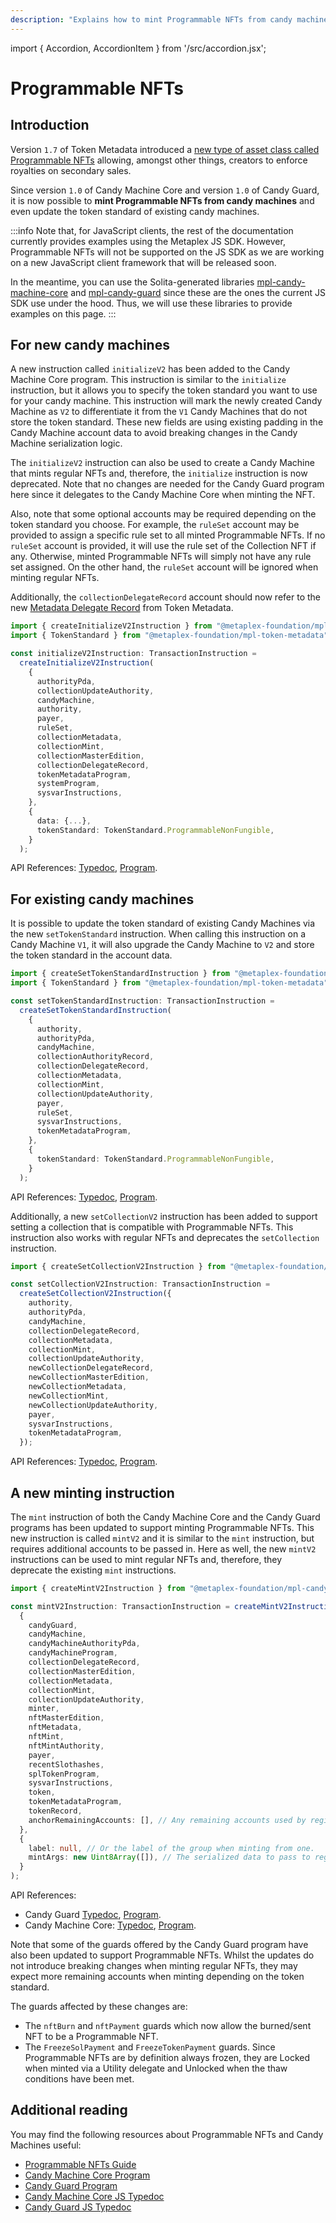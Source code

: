```yaml
---
description: "Explains how to mint Programmable NFTs from candy machines."
---
```


import { Accordion, AccordionItem } from '/src/accordion.jsx';

# Programmable NFTs

## Introduction

Version `1.7` of Token Metadata introduced a [new type of asset class called Programmable NFTs](programs/token-metadata/overview#programmable-nfts) allowing, amongst other things, creators to enforce royalties on secondary sales.

Since version `1.0` of Candy Machine Core and version `1.0` of Candy Guard, it is now possible to **mint Programmable NFTs from candy machines** and even update the token standard of existing candy machines.

:::info
Note that, for JavaScript clients, the rest of the documentation currently provides examples using the Metaplex JS SDK. However, Programmable NFTs will not be supported on the JS SDK as we are working on a new JavaScript client framework that will be released soon.

In the meantime, you can use the Solita-generated libraries [mpl-candy-machine-core](https://www.npmjs.com/package/@metaplex-foundation/mpl-candy-machine-core) and [mpl-candy-guard](https://www.npmjs.com/package/@metaplex-foundation/mpl-candy-guard) since these are the ones the current JS SDK use under the hood. Thus, we will use these libraries to provide examples on this page.
:::

## For new candy machines

A new instruction called `initializeV2` has been added to the Candy Machine Core program. This instruction is similar to the `initialize` instruction, but it allows you to specify the token standard you want to use for your candy machine. This instruction will mark the newly created Candy Machine as `V2` to differentiate it from the `V1` Candy Machines that do not store the token standard. These new fields are using existing padding in the Candy Machine account data to avoid breaking changes in the Candy Machine serialization logic.

The `initializeV2` instruction can also be used to create a Candy Machine that mints regular NFTs and, therefore, the `initialize` instruction is now deprecated. Note that no changes are needed for the Candy Guard program here since it delegates to the Candy Machine Core when minting the NFT.

Also, note that some optional accounts may be required depending on the token standard you choose. For example, the `ruleSet` account may be provided to assign a specific rule set to all minted Programmable NFTs. If no `ruleSet` account is provided, it will use the rule set of the Collection NFT if any. Otherwise, minted Programmable NFTs will simply not have any rule set assigned. On the other hand, the `ruleSet` account will be ignored when minting regular NFTs.

Additionally, the `collectionDelegateRecord` account should now refer to the new [Metadata Delegate Record](https://docs.rs/mpl-token-metadata/latest/mpl_token_metadata/state/struct.MetadataDelegateRecord.html) from Token Metadata.

<Accordion>
<AccordionItem title="Solita library" open={true}>
<div className="accordion-item-padding">

```ts
import { createInitializeV2Instruction } from "@metaplex-foundation/mpl-candy-machine-core";
import { TokenStandard } from "@metaplex-foundation/mpl-token-metadata";

const initializeV2Instruction: TransactionInstruction =
  createInitializeV2Instruction(
    {
      authorityPda,
      collectionUpdateAuthority,
      candyMachine,
      authority,
      payer,
      ruleSet,
      collectionMetadata,
      collectionMint,
      collectionMasterEdition,
      collectionDelegateRecord,
      tokenMetadataProgram,
      systemProgram,
      sysvarInstructions,
    },
    {
      data: {...},
      tokenStandard: TokenStandard.ProgrammableNonFungible,
    }
  );
```

API References: [Typedoc](https://metaplex-foundation.github.io/metaplex-program-library/docs/candy-machine-core/functions/createInitializeV2Instruction.html), [Program](https://docs.rs/mpl-candy-machine-core/1.0.0/mpl_candy_machine_core/accounts/struct.InitializeV2.html).

</div>
</AccordionItem>
</Accordion>

## For existing candy machines

It is possible to update the token standard of existing Candy Machines via the new `setTokenStandard` instruction. When calling this instruction on a Candy Machine `V1`, it will also upgrade the Candy Machine to `V2` and store the token standard in the account data.

<Accordion>
<AccordionItem title="Solita library" open={true}>
<div className="accordion-item-padding">

```ts
import { createSetTokenStandardInstruction } from "@metaplex-foundation/mpl-candy-machine-core";
import { TokenStandard } from "@metaplex-foundation/mpl-token-metadata";

const setTokenStandardInstruction: TransactionInstruction =
  createSetTokenStandardInstruction(
    {
      authority,
      authorityPda,
      candyMachine,
      collectionAuthorityRecord,
      collectionDelegateRecord,
      collectionMetadata,
      collectionMint,
      collectionUpdateAuthority,
      payer,
      ruleSet,
      sysvarInstructions,
      tokenMetadataProgram,
    },
    {
      tokenStandard: TokenStandard.ProgrammableNonFungible,
    }
  );
```

API References: [Typedoc](https://metaplex-foundation.github.io/metaplex-program-library/docs/candy-machine-core/functions/createSetTokenStandardInstruction.html), [Program](https://docs.rs/mpl-candy-machine-core/1.0.0/mpl_candy_machine_core/accounts/struct.SetTokenStandard.html).

</div>
</AccordionItem>
</Accordion>

Additionally, a new `setCollectionV2` instruction has been added to support setting a collection that is compatible with Programmable NFTs. This instruction also works with regular NFTs and deprecates the `setCollection` instruction.

<Accordion>
<AccordionItem title="Solita library" open={true}>
<div className="accordion-item-padding">

```ts
import { createSetCollectionV2Instruction } from "@metaplex-foundation/mpl-candy-machine-core";

const setCollectionV2Instruction: TransactionInstruction =
  createSetCollectionV2Instruction({
    authority,
    authorityPda,
    candyMachine,
    collectionDelegateRecord,
    collectionMetadata,
    collectionMint,
    collectionUpdateAuthority,
    newCollectionDelegateRecord,
    newCollectionMasterEdition,
    newCollectionMetadata,
    newCollectionMint,
    newCollectionUpdateAuthority,
    payer,
    sysvarInstructions,
    tokenMetadataProgram,
  });
```

API References: [Typedoc](https://metaplex-foundation.github.io/metaplex-program-library/docs/candy-machine-core/functions/createSetCollectionV2Instruction.html), [Program](https://docs.rs/mpl-candy-machine-core/1.0.0/mpl_candy_machine_core/accounts/struct.SetCollectionV2.html).

</div>
</AccordionItem>
</Accordion>

## A new minting instruction

The `mint` instruction of both the Candy Machine Core and the Candy Guard programs has been updated to support minting Programmable NFTs. This new instruction is called `mintV2` and it is similar to the `mint` instruction, but requires additional accounts to be passed in. Here as well, the new `mintV2` instructions can be used to mint regular NFTs and, therefore, they deprecate the existing `mint` instructions.

<Accordion>
<AccordionItem title="Solita library" open={true}>
<div className="accordion-item-padding">

```ts
import { createMintV2Instruction } from "@metaplex-foundation/mpl-candy-guard";

const mintV2Instruction: TransactionInstruction = createMintV2Instruction(
  {
    candyGuard,
    candyMachine,
    candyMachineAuthorityPda,
    candyMachineProgram,
    collectionDelegateRecord,
    collectionMasterEdition,
    collectionMetadata,
    collectionMint,
    collectionUpdateAuthority,
    minter,
    nftMasterEdition,
    nftMetadata,
    nftMint,
    nftMintAuthority,
    payer,
    recentSlothashes,
    splTokenProgram,
    sysvarInstructions,
    token,
    tokenMetadataProgram,
    tokenRecord,
    anchorRemainingAccounts: [], // Any remaining accounts used by registered guards.
  },
  {
    label: null, // Or the label of the group when minting from one.
    mintArgs: new Uint8Array([]), // The serialized data to pass to registered guards when applicable.
  }
);
```

API References:

- Candy Guard [Typedoc](https://metaplex-foundation.github.io/mpl-candy-guard/functions/createMintV2Instruction.html), [Program](https://docs.rs/mpl-candy-guard/latest/mpl_candy_guard/accounts/struct.MintV2.html).
- Candy Machine Core: [Typedoc](https://metaplex-foundation.github.io/metaplex-program-library/docs/candy-machine-core/functions/createMintV2Instruction.html), [Program](https://docs.rs/mpl-candy-machine-core/1.0.0/mpl_candy_machine_core/accounts/struct.MintV2.html).

</div>
</AccordionItem>
</Accordion>

Note that some of the guards offered by the Candy Guard program have also been updated to support Programmable NFTs. Whilst the updates do not introduce breaking changes when minting regular NFTs, they may expect more remaining accounts when minting depending on the token standard.

The guards affected by these changes are:

- The `nftBurn` and `nftPayment` guards which now allow the burned/sent NFT to be a Programmable NFT.
- The `FreezeSolPayment` and `FreezeTokenPayment` guards. Since Programmable NFTs are by definition always frozen, they are Locked when minted via a Utility delegate and Unlocked when the thaw conditions have been met.

## Additional reading

You may find the following resources about Programmable NFTs and Candy Machines useful:

- [Programmable NFTs Guide](https://github.com/metaplex-foundation/metaplex-program-library/blob/master/token-metadata/program/ProgrammableNFTGuide.md)
- [Candy Machine Core Program](https://github.com/metaplex-foundation/metaplex-program-library/tree/master/candy-machine-core/program)
- [Candy Guard Program](https://github.com/metaplex-foundation/mpl-candy-guard/tree/main)
- [Candy Machine Core JS Typedoc](https://metaplex-foundation.github.io/metaplex-program-library/docs/candy-machine-core/index.html)
- [Candy Guard JS Typedoc](https://metaplex-foundation.github.io/mpl-candy-guard/index.html)
